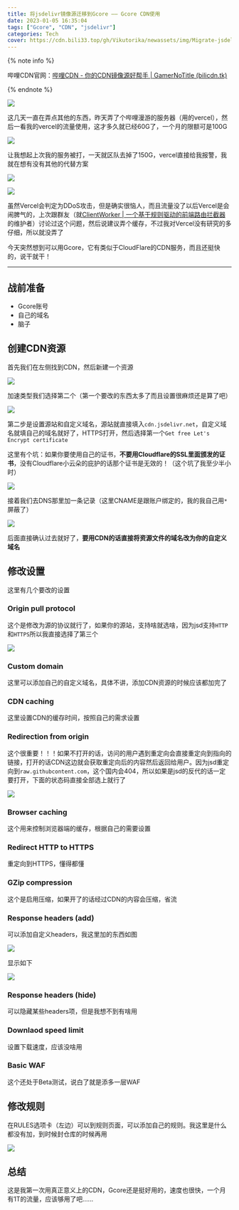 ```yaml
---
title: 将jsdelivr镜像源迁移到Gcore —— Gcore CDN使用
date: 2023-01-05 16:35:04
tags: ["Gcore", "CDN", "jsdelivr"]
categories: Tech
cover: https://cdn.bili33.top/gh/Vikutorika/newassets/img/Migrate-jsdelivr-mirror-to-Gcore/msedge-20230105-165402.png
---
```


{% note info %}

哔哩CDN官网：[哔哩CDN - 你的CDN镜像源好帮手 | GamerNoTitle (bilicdn.tk)](https://bilicdn.tk/)

{% endnote %}

![](https://cdn.bili33.top/gh/Vikutorika/newassets/img/Migrate-jsdelivr-mirror-to-Gcore/msedge-20230105-165402.png)

这几天一直在弄点其他的东西，昨天弄了个哔哩漫游的服务器（用的vercel），然后一看我的vercel的流量使用，这才多久就已经60G了，一个月的限额可是100G

![](https://cdn.bili33.top/gh/Vikutorika/newassets/img/Migrate-jsdelivr-mirror-to-Gcore/chrome-20230105-165635.png)

让我想起上次我的服务被打，一天就区队去掉了150G，vercel直接给我报警，我就在想有没有其他的代替方案

![](https://cdn.bili33.top/gh/Vikutorika/newassets/img/Migrate-jsdelivr-mirror-to-Gcore/chrome-20230105-165741.png)

![](https://cdn.bili33.top/gh/Vikutorika/newassets/img/Migrate-jsdelivr-mirror-to-Gcore/ApplicationFrameHost-20230105-170152.png)

虽然Vercel会判定为DDoS攻击，但是确实很恼人，而且流量没了以后Vercel是会闹脾气的，上次跟群友（就[ClientWorker | 一个基于规则驱动的前端路由拦截器](https://clientworker.js.org/)的维护者）讨论过这个问题，然后说建议弄个缓存，不过我对Vercel没有研究的多仔细，所以就没弄了

今天突然想到可以用Gcore，它有类似于CloudFlare的CDN服务，而且还挺快的，说干就干！

---

## 战前准备

- Gcore账号
- 自己的域名
- 脑子

## 创建CDN资源

首先我们在左侧找到CDN，然后新建一个资源

![](https://cdn.bili33.top/gh/Vikutorika/newassets/img/Migrate-jsdelivr-mirror-to-Gcore/msedge-20230105-174403.png)

加速类型我们选择第二个（第一个要改的东西太多了而且设置很麻烦还是算了吧）

![](https://cdn.bili33.top/gh/Vikutorika/newassets/img/Migrate-jsdelivr-mirror-to-Gcore/msedge-20230105-174752.png)

第二步是设置源站和自定义域名，源站就直接填入`cdn.jsdelivr.net`，自定义域名就填自己的域名就好了，HTTPS打开，然后选择第一个`Get free Let's Encrypt certificate`

这里有个坑：如果你要使用自己的证书，**不要用Cloudflare的SSL里面颁发的证书**，没有Cloudflare小云朵的庇护的话那个证书是无效的！（这个坑了我至少半小时）

![](https://cdn.bili33.top/gh/Vikutorika/newassets/img/Migrate-jsdelivr-mirror-to-Gcore/msedge-20230105-175007.png)

接着我们去DNS那里加一条记录（这里CNAME是跟账户绑定的，我的我自己用`*`屏蔽了）

![](https://cdn.bili33.top/gh/Vikutorika/newassets/img/Migrate-jsdelivr-mirror-to-Gcore/msedge-20230105-175332.png)

后面直接确认过去就好了，**要用CDN的话直接将资源文件的域名改为你的自定义域名**

## 修改设置

这里有几个要改的设置

### Origin pull protocol

这个是修改为源的协议就行了，如果你的源站，支持啥就选啥，因为jsd支持`HTTP`和`HTTPS`所以我直接选择了第三个

![](https://cdn.bili33.top/gh/Vikutorika/newassets/img/Migrate-jsdelivr-mirror-to-Gcore/msedge-20230105-175745.png)

### Custom domain

这里可以添加自己的自定义域名，具体不讲，添加CDN资源的时候应该都加完了

### CDN caching

这里设置CDN的缓存时间，按照自己的需求设置

### Redirection from origin

这个很重要！！！如果不打开的话，访问的用户遇到重定向会直接重定向到指向的链接，打开的话CDN这边就会获取重定向后的内容然后返回给用户。因为jsd重定向到`raw.githubcontent.com`，这个国内会404，所以如果是jsd的反代的话一定要打开，下面的状态码直接全部选上就行了

![](https://cdn.bili33.top/gh/Vikutorika/newassets/img/Migrate-jsdelivr-mirror-to-Gcore/msedge-20230105-180023.png)

### Browser caching

这个用来控制浏览器端的缓存，根据自己的需要设置

### Redirect HTTP to HTTPS

重定向到HTTPS，懂得都懂

### GZip compression

这个是启用压缩，如果开了的话经过CDN的内容会压缩，省流

### Response headers (add)

可以添加自定义headers，我这里加的东西如图

![](https://cdn.bili33.top/gh/Vikutorika/newassets/img/Migrate-jsdelivr-mirror-to-Gcore/msedge-20230105-180211.png)

显示如下

![](https://cdn.bili33.top/gh/Vikutorika/newassets/img/Migrate-jsdelivr-mirror-to-Gcore/msedge-20230105-180300.png)

### Response headers (hide)

可以隐藏某些headers项，但是我想不到有啥用

### Downlaod speed limit

设置下载速度，应该没啥用

### Basic WAF

这个还处于Beta测试，说白了就是添多一层WAF

## 修改规则

在RULES选项卡（左边）可以到规则页面，可以添加自己的规则。我这里是什么都没有加，到时候封仓库的时候再用

![](https://cdn.bili33.top/gh/Vikutorika/newassets/img/Migrate-jsdelivr-mirror-to-Gcore/msedge-20230105-180529.png)

## 总结

这是我第一次用真正意义上的CDN，Gcore还是挺好用的，速度也很快，一个月有1T的流量，应该够用了吧……
